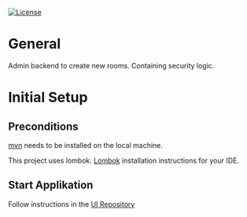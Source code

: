 [![License](https://img.shields.io/badge/License-Apache%202.0-blue.svg)](https://opensource.org/licenses/Apache-2.0)

# General

Admin backend to create new rooms. Containing security logic.

# Initial Setup

## Preconditions

[mvn](https://maven.apache.org/download.cgi) needs to be installed on the local machine. 

This project uses lombok.
[Lombok](https://www.baeldung.com/lombok-ide) installation instructions for your IDE. 



## Start Applikation 
Follow instructions in the 
[UI Repository ](https://github.com/visual-perceptibility/viper-ui-remote-collab-admin/blob/master/README.md "README UI Component") 




